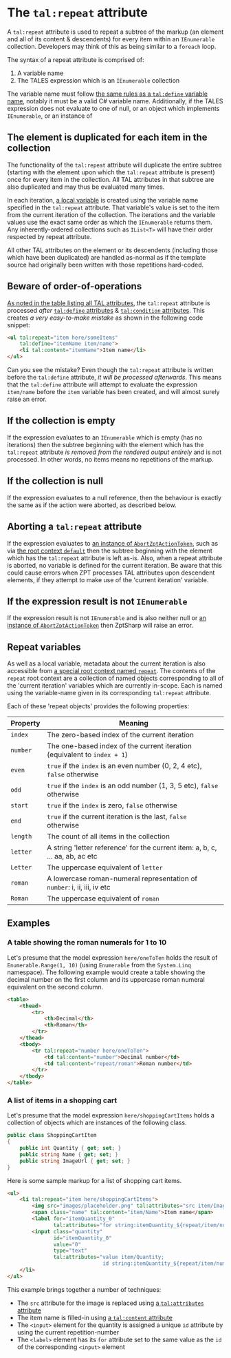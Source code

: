 # The `tal:repeat` attribute

A `tal:repeat` attribute is used to repeat a subtree of the markup (an element and all of its content & descendents) for every item within an `IEnumerable` collection.
Developers may think of this as being similar to a `foreach` loop.

The syntax of a repeat attribute is comprised of:

1. A variable name
2. The TALES expression which is an `IEnumerable` collection

The variable name must follow [the same rules as a `tal:define` variable name], notably it must be a valid C# variable name.
Additionally, if the TALES expression does not evaluate to one of null, or an object which implements `IEnumerable`, or an instance of 

[the same rules as a `tal:define` variable name]: Define.md#variable-names

## The element is duplicated for each item in the collection

The functionality of the `tal:repeat` attribute will duplicate the entire subtree (starting with the element upon which the `tal:repeat` attribute is present) once for every item in the collection.
All TAL attributes in that subtree are also duplicated and may thus be evaluated many times.

In each iteration, [a local variable] is created using the variable name specified in the `tal:repeat` attribute.
That variable's value is set to the item from the current iteration of the collection.
The iterations and the variable values use the exact same order as which the `IEnumerable` returns them.
Any inherently-ordered collections such as `IList<T>` will have their order respected by repeat attribute.

All other TAL attributes on the element or its descendents (including those which have been duplicated) are handled as-normal as if the template source had originally been written with those repetitions hard-coded.

[a local variable]: Define.md#local-variables

## Beware of order-of-operations

[As noted in the table listing all TAL attributes], the `tal:repeat` attribute is processed _after_ [`tal:define` attributes] & [`tal:condition` attributes].
This creates _a very easy-to-make mistake_ as shown in the following code snippet:

```html
<ul tal:repeat="item here/someItems"
    tal:define="itemName item/name">
    <li tal:content="itemName">Item name</li>
</ul>
```

Can you see the mistake?
Even though the `tal:repeat` attribute is written before the `tal:define` attribute, _it will be processed afterwards_.
This means that the `tal:define` attribute will attempt to evaluate the expression `item/name` before the `item` variable has been created, and will almost surely raise an error.

[As noted in the table listing all TAL attributes]: ../Index.md#tal-binds-data-to-the-template
[`tal:define` attributes]: Define.md
[`tal:condition` attributes]: Condition.md

## If the collection is empty

If the expression evaluates to an `IEnumerable` which is empty (has no iterations) then the subtree beginning with the element which has the `tal:repeat` attribute _is removed from the rendered output entirely_ and is not processed.
In other words, no items means no repetitions of the markup.

## If the collection is null

If the expression evaluates to a null reference, then the behaviour is exactly the same as if the action were aborted, as described below.

## Aborting a `tal:repeat` attribute

If the expression evaluates to [an instance of `AbortZptActionToken`], such as via [the root context `default`] then the subtree beginning with the element which has the `tal:repeat` attribute is left as-is.
Also, when a repeat attribute is aborted, no variable is defined for the current iteration.
Be aware that this could cause errors when ZPT processes TAL attributes upon descendent elements, if they attempt to make use of the 'current iteration' variable.

[an instance of `AbortZptActionToken`]: xref:ZptSharp.Expressions.AbortZptActionToken
[the root context `default`]: ../Tales/GlobalContexts.md#default

## If the expression result is not `IEnumerable`

If the expression result is not `IEnumerable` and is also neither null or [an instance of `AbortZptActionToken`] then ZptSharp will raise an error.

## Repeat variables

As well as a local variable, metadata about the current iteration is also accessible from [a special root context named `repeat`].
The contents of the `repeat` root context are a collection of named objects corresponding to all of the 'current iteration' variables which are currently in-scope.
Each is named using the variable-name given in its corresponding `tal:repeat` attribute.

Each of these 'repeat objects' provides the following properties:

| Property  | Meaning                                                                       |
| --------  | -------                                                                       |
| `index`   | The zero-based index of the current iteration                                 |
| `number`  | The one-based index of the current iteration (equivalent to `index + 1`)      |
| `even`    | `true` if the `index` is an even number (0, 2, 4 etc), `false` otherwise      |
| `odd`     | `true` if the `index` is an odd number (1, 3, 5 etc), `false` otherwise       |
| `start`   | `true` if the `index` is zero, `false` otherwise                              |
| `end`     | `true` if the current iteration is the last, `false` otherwise                |
| `length`  | The count of all items in the collection                                      |
| `letter`  | A string 'letter reference' for the current item: a, b, c, ... aa, ab, ac etc |
| `Letter`  | The uppercase equivalent of `letter`                                          |
| `roman`   | A lowercase roman-numeral representation of `number`: i, ii, iii, iv etc      |
| `Roman`   | The uppercase equivalent of `roman`                                           |

[a special root context named `repeat`]: ../Tales/GlobalContexts.md#repeat

## Examples

### A table showing the roman numerals for 1 to 10

Let's presume that the model expression `here/oneToTen` holds the result of `Enumerable.Range(1, 10)` (using `Enumerable` from the `System.Linq` namespace).
The following example would create a table showing the decimal number on the first column and its uppercase roman numeral equivalent on the second column.

```html
<table>
    <thead>
        <tr>
            <th>Decimal</th>
            <th>Roman</th>
        </tr>
    </thead>
    <tbody>
        <tr tal:repeat="number here/oneToTen">
            <td tal:content="number">Decimal number</td>
            <td tal:content="repeat/roman">Roman number</td>
        </tr>
    </tbody>
</table>
```

### A list of items in a shopping cart

Let's presume that the model expression `here/shoppingCartItems` holds a collection of objects which are instances of the following class.

```csharp
public class ShoppingCartItem
{
    public int Quantity { get; set; }
    public string Name { get; set; }
    public string ImageUrl { get; set; }
}
```

Here is some sample markup for a list of shopping cart items.

```html
<ul>
    <li tal:repeat="item here/shoppingCartItems">
        <img src="images/placeholder.png" tal:attributes="src item/ImageUrl">
        <span class="name" tal:content="item/Name">Item name</span>
        <label for="itemQuantity_0"
               tal:attributes="for string:itemQuantity_${repeat/item/number}">Quantity</label>
        <input class="quantity"
               id="itemQuantity_0"
               value="0"
               type="text"
               tal:attributes="value item/Quantity;
                               id string:itemQuantity_${repeat/item/number}">
    </li>
</ul>
```

This example brings together a number of techniques:

* The `src` attribute for the image is replaced using [a `tal:attributes` attribute]
* The item name is filled-in using [a `tal:content` attribute]
* The `<input>` element for the quantity is assigned a unique `id` attribute by using the current repetition-number
* The `<label>` element has its `for` attribute set to the same value as the `id` of the corresponding `<input>` element

[a `tal:attributes` attribute]: Attributes.md
[a `tal:content` attribute]: ContentAndReplace.md
